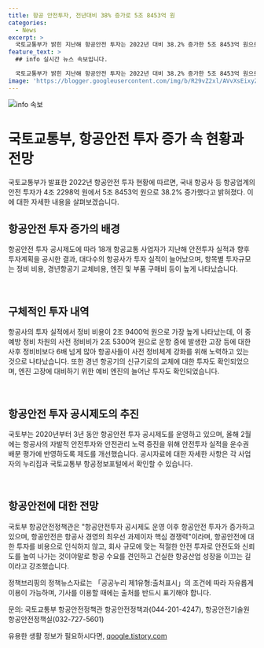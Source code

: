 ```yaml
---
title: 항공 안전투자, 전년대비 38% 증가로 5조 8453억 원
categories:
  - News
excerpt: >
  국토교통부가 밝힌 지난해 항공안전 투자는 2022년 대비 38.2% 증가한 5조 8453억 원으로, 항공운송사업자와 공항운영자 등 18개 항공교통 사업자가 공시한 결과다. 이에 대한 검증 결과, 항공사들의 투자 실적은 대부분 2022년보다 증가했으며, 정비 비용, 경년항공기 교체비용, 엔진·부품 구매비 등이 주요 항목으로 나타났다. 이러한 안전 투자는 항공안전의 최우선 과제이자 핵심 경쟁력으로 여겨지고 있으며, 항공산업 성장을 견인하는 역할을 한다.
feature_text: >
  ## info 실시간 뉴스 속보입니다.

  국토교통부가 밝힌 지난해 항공안전 투자는 2022년 대비 38.2% 증가한 5조 8453억 원으로, 항공운송사업자와 공항운영자 등 18개 항공교통 사업자가 공시한 결과다. 이에 대한 검증 결과, 항공사들의 투자 실적은 대부분 2022년보다 증가했으며, 정비 비용, 경년항공기 교체비용, 엔진·부품 구매비 등이 주요 항목으로 나타났다. 이러한 안전 투자는 항공안전의 최우선 과제이자 핵심 경쟁력으로 여겨지고 있으며, 항공산업 성장을 견인하는 역할을 한다.
image: 'https://blogger.googleusercontent.com/img/b/R29vZ2xl/AVvXsEixyZcFfHzMRdzZMjFBmAUKJYCLCGyLL1o632UiGVXcaFdKo_bkvkuCioo0uUKlGfBVcT3P84aROyZIXSBEx3Aw5nCQ3pTgDom1WDC4m8eifvWiAmWEEVb4x6G_l8C0QH225ldMjyaFvpxGEBGNO37VmDTDMHGhJPq73UglMfDca1-0aw/s1600/blogspot.png'
---
```


<p><img src="https://blogger.googleusercontent.com/img/b/R29vZ2xl/AVvXsEixyZcFfHzMRdzZMjFBmAUKJYCLCGyLL1o632UiGVXcaFdKo_bkvkuCioo0uUKlGfBVcT3P84aROyZIXSBEx3Aw5nCQ3pTgDom1WDC4m8eifvWiAmWEEVb4x6G_l8C0QH225ldMjyaFvpxGEBGNO37VmDTDMHGhJPq73UglMfDca1-0aw/s1600/blogspot.png" alt="info 속보" /></p>

<h1>국토교통부, 항공안전 투자 증가 속 현황과 전망</h1>

<p>국토교통부가 발표한 2022년 항공안전 투자 현황에 따르면, 국내 항공사 등 항공업계의 안전 투자가 4조 2298억 원에서 5조 8453억 원으로 38.2% 증가했다고 밝혀졌다. 이에 대한 자세한 내용을 살펴보겠습니다.</p>

<h2 data-ke-size="size26">항공안전 투자 증가의 배경</h2>

<p>항공안전 투자 공시제도에 따라 18개 항공교통 사업자가 지난해 안전투자 실적과 향후 투자계획을 공시한 결과, 대다수의 항공사가 투자 실적이 늘어났으며, 항목별 투자규모는 정비 비용, 경년항공기 교체비용, 엔진 및 부품 구매비 등이 높게 나타났습니다.</p>

<p data-ke-size="size16">&nbsp;</p>

<h2 data-ke-size="size26">구체적인 투자 내역</h2>

<p>항공사의 투자 실적에서 정비 비용이 2조 9400억 원으로 가장 높게 나타났는데, 이 중 예방 정비 차원의 사전 정비비가 2조 5300억 원으로 운항 중에 발생한 고장 등에 대한 사후 정비비보다 6배 넘게 많아 항공사들이 사전 정비체계 강화를 위해 노력하고 있는 것으로 나타났습니다. 또한 경년 항공기의 신규기로의 교체에 대한 투자도 확인되었으며, 엔진 고장에 대비하기 위한 예비 엔진의 늘어난 투자도 확인되었습니다.</p>

<p data-ke-size="size16">&nbsp;</p>

<h2 data-ke-size="size26">항공안전 투자 공시제도의 추진</h2>

<p>국토부는 2020년부터 3년 동안 항공안전 투자 공시제도를 운영하고 있으며, 올해 2월에는 항공사의 자발적 안전투자와 안전관리 노력 증진을 위해 안전투자 실적을 운수권 배분 평가에 반영하도록 제도를 개선했습니다. 공시자료에 대한 자세한 사항은 각 사업자의 누리집과 국토교통부 항공정보포털에서 확인할 수 있습니다.</p>

<p data-ke-size="size16">&nbsp;</p>

<h2 data-ke-size="size26">항공안전에 대한 전망</h2>

<p>국토부 항공안전정책관은 "항공안전투자 공시제도 운영 이후 항공안전 투자가 증가하고 있으며, 항공안전은 항공사 경영의 최우선 과제이자 핵심 경쟁력"이라며, 항공안전에 대한 투자를 비용으로 인식하지 않고, 회사 규모에 맞는 적절한 안전 투자로 안전도와 신뢰도를 높여 나가는 것이야말로 항공 수요를 견인하고 건실한 항공산업 성장을 이끄는 길이라고 강조했습니다.</p>

<p>정책브리핑의 정책뉴스자료는 「공공누리 제1유형:출처표시」의 조건에 따라 자유롭게 이용이 가능하며, 기사를 이용할 때에는 출처를 반드시 표기해야 합니다.</p>

<p>문의: 국토교통부 항공안전정책관 항공안전정책과(044-201-4247), 항공안전기술원 항공안전정책실(032-727-5601)</p>
유용한 생활 정보가 필요하시다면, <a href="https://qoogle.tistory.com" rel="dofollow">qoogle.tistory.com</a>


